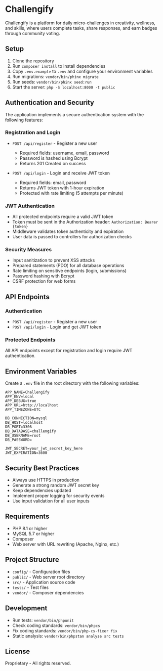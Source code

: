 # Challengify

Challengify is a platform for daily micro-challenges in creativity, wellness, and skills, where users complete tasks, share responses, and earn badges through community voting.

## Setup

1. Clone the repository
2. Run `composer install` to install dependencies
3. Copy `.env.example` to `.env` and configure your environment variables
4. Run migrations: `vendor/bin/phinx migrate`
5. Run seeds: `vendor/bin/phinx seed:run`
6. Start the server: `php -S localhost:8000 -t public`

## Authentication and Security

The application implements a secure authentication system with the following features:

### Registration and Login

- `POST /api/register` - Register a new user
  - Required fields: username, email, password
  - Password is hashed using Bcrypt
  - Returns 201 Created on success

- `POST /api/login` - Login and receive JWT token
  - Required fields: email, password
  - Returns JWT token with 1-hour expiration
  - Protected with rate limiting (5 attempts per minute)

### JWT Authentication

- All protected endpoints require a valid JWT token
- Token must be sent in the Authorization header: `Authorization: Bearer {token}`
- Middleware validates token authenticity and expiration
- User data is passed to controllers for authorization checks

### Security Measures

- Input sanitization to prevent XSS attacks
- Prepared statements (PDO) for all database operations
- Rate limiting on sensitive endpoints (login, submissions)
- Password hashing with Bcrypt
- CSRF protection for web forms

## API Endpoints

### Authentication

- `POST /api/register` - Register a new user
- `POST /api/login` - Login and get JWT token

### Protected Endpoints

All API endpoints except for registration and login require JWT authentication.

## Environment Variables

Create a `.env` file in the root directory with the following variables:

```
APP_NAME=Challengify
APP_ENV=local
APP_DEBUG=true
APP_URL=http://localhost
APP_TIMEZONE=UTC

DB_CONNECTION=mysql
DB_HOST=localhost
DB_PORT=3306
DB_DATABASE=challengify
DB_USERNAME=root
DB_PASSWORD=

JWT_SECRET=your_jwt_secret_key_here
JWT_EXPIRATION=3600
```

## Security Best Practices

- Always use HTTPS in production
- Generate a strong random JWT secret key
- Keep dependencies updated
- Implement proper logging for security events
- Use input validation for all user inputs

## Requirements

- PHP 8.1 or higher
- MySQL 5.7 or higher
- Composer
- Web server with URL rewriting (Apache, Nginx, etc.)

## Project Structure

- `config/` - Configuration files
- `public/` - Web server root directory
- `src/` - Application source code
- `tests/` - Test files
- `vendor/` - Composer dependencies

## Development

- Run tests: `vendor/bin/phpunit`
- Check coding standards: `vendor/bin/phpcs`
- Fix coding standards: `vendor/bin/php-cs-fixer fix`
- Static analysis: `vendor/bin/phpstan analyse src tests`

## License

Proprietary - All rights reserved. 

